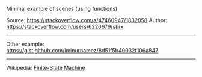 
Minimal example of scenes (using functions)

Source: https://stackoverflow.com/a/47460947/1832058
Author: https://stackoverflow.com/users/6220679/skrx

---

Other example: https://gist.github.com/iminurnamez/8d51f5b40032f106a847

---

Wikipedia: [Finite-State Machine](https://en.wikipedia.org/wiki/Finite-state_machine)
